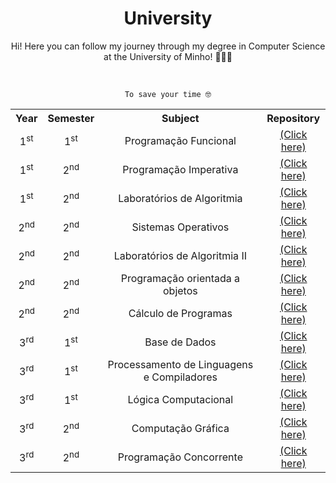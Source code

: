 <h1 align="center">University</h1> 

<p align="center">Hi! Here you can follow my journey through my degree in Computer Science at the University of Minho! 🧑🏻‍💻  </p>   

<br>
<p align="center"><code> To save your time 🤓 </code></p>
<table align="center"> 
  <tr> 
    <th>Year</th> 
    <th>Semester</th> 
    <th>Subject</th> 
    <th>Repository</th>
  </tr> 
  
  <tr> 
    <td align="center">1<sup>st</sup></td> 
    <td align="center">1<sup>st</sup></td> 
    <td align="center">Programação Funcional</td> 
    <td align="center"><a href="https://github.com/Sousini/University/tree/main/1ano/programacao-funcional">(Click here) </a> </td>
  </tr> 
  
  <tr> 
    <td align="center">1<sup>st</sup></td> 
    <td align="center">2<sup>nd</sup></td>  
    <td align="center">Programação Imperativa</td> 
    <td align="center"><a href="https://github.com/Sousini/University/tree/main/1ano/programacao-imperativa">(Click here) </a> </td> 
  
  <tr> 
    <td align="center">1<sup>st</sup></td> 
    <td align="center">2<sup>nd</sup></td>
    <td align="center">Laboratórios de Algoritmia</td> 
    <td align="center"><a href="https://github.com/Sousini/University/tree/main/1ano/laboratorios-algoritmia">(Click here) </a> </td>

  <tr>
    <td align="center">2<sup>nd</sup></td>
    <td align="center">2<sup>nd</sup></td>
    <td align="center">Sistemas Operativos</td>
    <td align="center"><a href="https://github.com/Sousini/University/tree/main/2ano/SO">(Click here)</a></td>
  </tr>

  <tr>
    <td align="center">2<sup>nd</sup></td>
    <td align="center">2<sup>nd</sup></td>
    <td align="center">Laboratórios de Algoritmia II</td>
    <td align="center"><a href="https://github.com/Sousini/University/tree/main/2ano/LA2">(Click here)</a></td>
  </tr>

  <tr>
    <td align="center">2<sup>nd</sup></td>
    <td align="center">2<sup>nd</sup></td>
    <td align="center">Programação orientada a objetos</td>
    <td align="center"><a href="https://github.com/Sousini/University/tree/main/2ano/POO">(Click here)</a></td>
  </tr>

  <tr>
    <td align="center">2<sup>nd</sup></td>
    <td align="center">2<sup>nd</sup></td>
    <td align="center">Cálculo de Programas</td>
    <td align="center"><a href="https://github.com/Sousini/University/tree/main/2ano/CP">(Click here)</a></td>
  </tr>

  <tr>
    <td align="center">3<sup>rd</sup></td>
    <td align="center">1<sup>st</sup></td>
    <td align="center">Base de Dados</td>
    <td align="center"><a href="https://github.com/Sousini/University/tree/main/2ano/CP">(Click here)</a></td>
  </tr>

  <tr>
    <td align="center">3<sup>rd</sup></td>
    <td align="center">1<sup>st</sup></td>
    <td align="center">Processamento de Linguagens e Compiladores</td>
    <td align="center"><a href="https://github.com/Sousini/University/tree/main/2ano/CP">(Click here)</a></td>
  </tr>

  <tr>
    <td align="center">3<sup>rd</sup></td>
    <td align="center">1<sup>st</sup></td>
    <td align="center">Lógica Computacional</td>
    <td align="center"><a href="https://github.com/Sousini/University/tree/main/2ano/CP">(Click here)</a></td>
  </tr>

  <tr>
    <td align="center">3<sup>rd</sup></td>
    <td align="center">2<sup>nd</sup></td>
    <td align="center">Computação Gráfica</td>
    <td align="center"><a href="https://github.com/Sousini/University/tree/main/2ano/CP">(Click here)</a></td>
  </tr>

  <tr>
    <td align="center">3<sup>rd</sup></td>
    <td align="center">2<sup>nd</sup></td>
    <td align="center">Programação Concorrente</td>
    <td align="center"><a href="https://github.com/Sousini/University/tree/main/2ano/CP">(Click here)</a></td>
  </tr>

  
 

